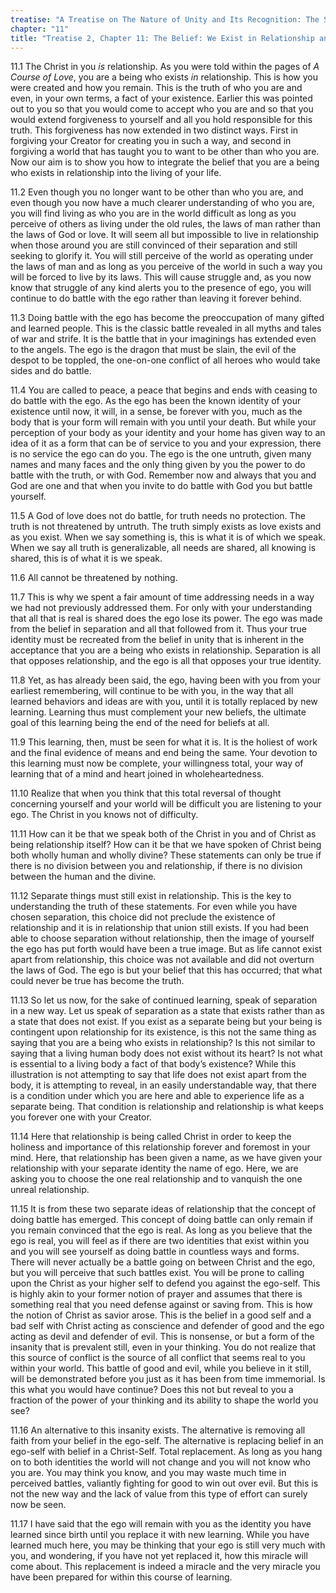 ```yaml
---
treatise: "A Treatise on The Nature of Unity and Its Recognition: The Second Treatise"
chapter: "11"
title: "Treatise 2, Chapter 11: The Belief: We Exist in Relationship and Unity"
---
```


11.1 The Christ in you *is* relationship. As you were told within the
pages of *A Course of Love*, you are a being who exists *in* relationship.
This is how you were created and how you remain. This is the truth of
who you are and even, in your own terms, a fact of your existence.
Earlier this was pointed out to you so that you would come to accept who
you are and so that you would extend forgiveness to yourself and all you
hold responsible for this truth. This forgiveness has now extended in
two distinct ways. First in forgiving your Creator for creating you in
such a way, and second in forgiving a world that has taught you to want
to be other than who you are. Now our aim is to show you how to
integrate the belief that you are a being who exists in relationship
into the living of your life. 

11.2 Even though you no longer want to be other than who you are, and
even though you now have a much clearer understanding of who you are,
you will find living as who you are in the world difficult as long as
you perceive of others as living under the old rules, the laws of man
rather than the laws of God or love. It will seem all but impossible to
live in relationship when those around you are still convinced of their
separation and still seeking to glorify it. You will still perceive of
the world as operating under the laws of man and as long as you perceive
of the world in such a way you will be forced to live by its laws. This
will cause struggle and, as you now know that struggle of any kind
alerts you to the presence of ego, you will continue to do battle with
the ego rather than leaving it forever behind. 

11.3 Doing battle with the ego has become the preoccupation of many
gifted and learned people. This is the classic battle revealed in all
myths and tales of war and strife. It is the battle that in your
imaginings has extended even to the angels. The ego is the dragon that
must be slain, the evil of the despot to be toppled, the one-on-one
conflict of all heroes who would take sides and do battle. 

11.4 You are called to peace, a peace that begins and ends with ceasing
to do battle with the ego. As the ego has been the known identity of
your existence until now, it will, in a sense, be forever with you, much
as the body that is your form will remain with you until your death. But
while your perception of your body as your identity and your home has
given way to an idea of it as a form that can be of service to you and
your expression, there is no service the ego can do you. The ego is the
one untruth, given many names and many faces and the only thing given by
you the power to do battle with the truth, or with God. Remember now and
always that you and God are one and that when you invite to do battle
with God you but battle yourself. 

11.5 A God of love does not do battle, for truth needs no protection.
The truth is not threatened by untruth.  The truth simply exists as love
exists and as you exist. When we say something is, this is what it is of
which we speak. When we say all truth is generalizable, all needs are
shared, all knowing is shared, this is of what it is we speak. 

11.6 All cannot be threatened by nothing.

11.7 This is why we spent a fair amount of time addressing needs in a
way we had not previously addressed them. For only with your
understanding that all that is real is shared does the ego lose its
power. The ego was made from the belief in separation and all that
followed from it. Thus your true identity must be recreated from the
belief in unity that is inherent in the acceptance that you are a being
who exists in relationship. Separation is all that opposes relationship,
and the ego is all that opposes your true identity. 

11.8 Yet, as has already been said, the ego, having been with you from
your earliest remembering, will continue to be with you, in the way that
all learned behaviors and ideas are with you, until it is totally
replaced by new learning. Learning thus must complement your new
beliefs, the ultimate goal of this learning being the end of the need
for beliefs at all. 

11.9 This learning, then, must be seen for what it is. It is the holiest
of work and the final evidence of means and end being the same. Your
devotion to this learning must now be complete, your willingness total,
your way of learning that of a mind and heart joined in
wholeheartedness.

11.10 Realize that when you think that this total reversal of thought
concerning yourself and your world will be difficult you are listening
to your ego. The Christ in you knows not of difficulty. 

11.11 How can it be that we speak both of the Christ in you and of
Christ as being relationship itself? How can it be that we have spoken
of Christ being both wholly human and wholly divine? These statements
can only be true if there is no division between you and relationship,
if there is no division between the human and the divine. 

11.12 Separate things must still exist in relationship. This is the key
to understanding the truth of these statements. For even while you have
chosen separation, this choice did not preclude the existence of
relationship and it is in relationship that union still exists. If you
had been able to choose separation without relationship, then the image
of yourself the ego has put forth would have been a true image. But as
life cannot exist apart from relationship, this choice was not available
and did not overturn the laws of God. The ego is but your belief that
this has occurred; that what could never be true has become the truth. 

11.13 So let us now, for the sake of continued learning, speak of
separation in a new way. Let us speak of separation as a state that
exists rather than as a state that does not exist. If you exist as a
separate being but your being is contingent upon relationship for its
existence, is this not the same thing as saying that you are a being who
exists in relationship? Is this not similar to saying that a living
human body does not exist without its heart? Is not what is essential to
a living body a fact of that body’s existence? While this illustration
is not attempting to say that life does not exist apart from the body,
it is attempting to reveal, in an easily understandable way, that there
is a condition under which you are here and able to experience life as a
separate being. That condition is relationship and relationship is what
keeps you forever one with your Creator. 

11.14 Here that relationship is being called Christ in order to keep the
holiness and importance of this relationship forever and foremost in
your mind. Here, that relationship has been given a name, as we have
given your relationship with your separate identity the name of ego.
Here, we are asking you to choose the one real relationship and to
vanquish the one unreal relationship. 

11.15 It is from these two separate ideas of relationship that the
concept of doing battle has emerged. This concept of doing battle can
only remain if you remain convinced that the ego is real. As long as you
believe that the ego is real, you will feel as if there are two
identities that exist within you and you will see yourself as doing
battle in countless ways and forms. There will never actually be a
battle going on between Christ and the ego, but you will perceive that
such battles exist. You will be prone to calling upon the Christ as your
higher self to defend you against the ego-self. This is highly akin to
your former notion of prayer and assumes that there is something real
that you need defense against or saving from. This is how the notion of
Christ as savior arose. This is the belief in a good self and a bad self
with Christ acting as conscience and defender of good and the ego acting
as devil and defender of evil. This is nonsense, or but a form of the
insanity that is prevalent still, even in your thinking. You do not
realize that this source of conflict is the source of all conflict that
seems real to you within your world. This battle of good and evil, while
you believe in it still, will be demonstrated before you just as it has
been from time immemorial. Is this what you would have continue? Does
this not but reveal to you a fraction of the power of your thinking and
its ability to shape the world you see? 

11.16 An alternative to this insanity exists. The alternative is
removing all faith from your belief in the ego-self. The alternative is
replacing belief in an ego-self with belief in a Christ-Self. Total
replacement.  As long as you hang on to both identities the world will
not change and you will not know who you are. You may think you know,
and you may waste much time in perceived battles, valiantly fighting for
good to win out over evil. But this is not the new way and the lack of
value from this type of effort can surely now be seen. 

11.17 I have said that the ego will remain with you as the identity you
have learned since birth until you replace it with new learning. While
you have learned much here, you may be thinking that your ego is still
very much with you, and wondering, if you have not yet replaced it, how
this miracle will come about. This replacement is indeed a miracle and
the very miracle you have been prepared for within this course of
learning.

